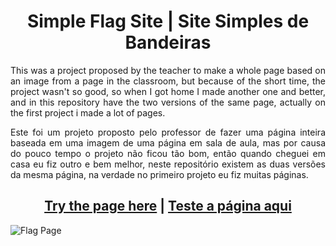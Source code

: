 <div align="center">
<h1>Simple Flag Site  | Site Simples de Bandeiras</h1>
</div>

<div align="justify">
  <p>
    This was a project proposed by the teacher to make a whole page based on an image from a page in the classroom, but because of the short time, the project wasn't so good, so when I got home I made another one and            better, and in this repository have the two versions of the same page, actually on the first project i made a lot of pages.
  </p>

  <p>
    Este foi um projeto proposto pelo professor de fazer uma página inteira baseada em uma imagem de uma página em sala de aula, mas por causa do pouco tempo o projeto não ficou tão bom, então quando cheguei em casa eu fiz      outro e bem melhor, neste repositório existem as duas versões da mesma página, na verdade no primeiro projeto eu fiz muitas páginas.
  </p>
</div>

<div align="center">
   <h2>
    <a href="https://simple-flag-site.vercel.app" target="_blank">Try the page here</a> |
    <a href="https://simple-flag-site.vercel.app" target="_blank">Teste a página aqui</a>
   </h2>
</div>

![Flag Page](https://github.com/Batatexy/Simple_flag_site/assets/141431095/228659d9-6e00-4c04-975a-626427e51ce6)
